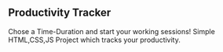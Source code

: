 ## Productivity Tracker

Chose a Time-Duration and start your working sessions!
Simple HTML,CSS,JS Project which tracks your productivity.

